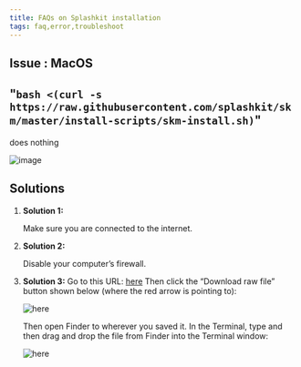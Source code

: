 ```yaml
---
title: FAQs on Splashkit installation
tags: faq,error,troubleshoot
---
```


## Issue : MacOS

## "`bash <(curl -s https://raw.githubusercontent.com/splashkit/skm/master/install-scripts/skm-install.sh)`"

does nothing

![image](https://i.imgur.com/BD8jqnT.png)

## Solutions

1. **Solution 1:**

   Make sure you are connected to the internet.

1. **Solution 2:**

   Disable your computer’s firewall.

1. **Solution 3:** Go to this URL:
   [here](https://github.com/splashkit/skm/blob/master/install-scripts/skm-install.sh) Then click
   the “Download raw file” button shown below (where the red arrow is pointing to):

   ![here](https://i.imgur.com/MWhWHRO.png)

   Then open Finder to wherever you saved it. In the Terminal, type and then drag and drop the file
   from Finder into the Terminal window:

   ![here](https://i.imgur.com/LTCf6qW.png)
